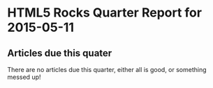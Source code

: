 HTML5 Rocks Quarter Report for 2015-05-11
=========================================

Articles due this quater
------------------------

There are no articles due this quarter, either all is good, or something messed up!

